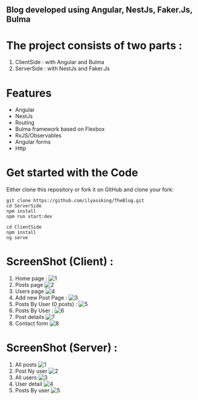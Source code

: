 ## Blog developed using Angular, NestJs, Faker.Js, Bulma

# The project consists of two parts :

1. ClientSide : with Angular and Bulma
2. ServerSide : with NestJs and Faker.Js

# Features
- Angular
- NestJs
- Routing
- Bulma framework based on Flexbox
- RxJS/Observables
- Angular forms
- Http

# Get started with the Code
Either clone this repository or fork it on GitHub and clone your fork:

```
git clone https://github.com/ilyassking/TheBlog.git
cd ServerSide
npm install
npm run start:dev
```
```
cd ClientSide
npm install
ng serve
```

# ScreenShot (Client) :
1. Home page :
![1](https://user-images.githubusercontent.com/19781935/50550915-48471800-0c70-11e9-936d-0de494265c39.png)
2. Posts page
![2](https://user-images.githubusercontent.com/19781935/50550947-1aae9e80-0c71-11e9-89af-161adec124f7.png)
3. Users page
![4](https://user-images.githubusercontent.com/19781935/50550948-1aae9e80-0c71-11e9-9afc-35987bc915d9.png)
4. Add new Post Page :
![3](https://user-images.githubusercontent.com/19781935/50550918-4d0bcc00-0c70-11e9-96b5-327ebcbd716f.png)
5. Posts By User (0 posts) :
![5](https://user-images.githubusercontent.com/19781935/50550919-5006bc80-0c70-11e9-8a1d-e0c594c4c142.png)
6. Posts By User :
![6](https://user-images.githubusercontent.com/19781935/50550920-51d08000-0c70-11e9-84fc-607d5d54c605.png)
7. Post details
![7](https://user-images.githubusercontent.com/19781935/50550921-539a4380-0c70-11e9-9e1b-fd92bb8bfdb9.png)
8. Contact form
![8](https://user-images.githubusercontent.com/19781935/50550923-60b73280-0c70-11e9-96af-3ef250c349ad.png)

# ScreenShot (Server) :
1. All posts
![1](https://user-images.githubusercontent.com/19781935/50550972-96105000-0c71-11e9-8877-a242067e2f41.PNG)
2. Post Ny user
![2](https://user-images.githubusercontent.com/19781935/50550973-96105000-0c71-11e9-88cd-30fcd62f7156.PNG)
3. All users
![3](https://user-images.githubusercontent.com/19781935/50550974-96105000-0c71-11e9-9208-ac8058ec6620.PNG)
4. User detail
![4](https://user-images.githubusercontent.com/19781935/50550975-96a8e680-0c71-11e9-85c1-6e22216be932.PNG)
5. Posts By user
![5](https://user-images.githubusercontent.com/19781935/50550976-96a8e680-0c71-11e9-8356-9ae9ab5555df.PNG)
